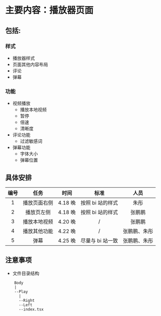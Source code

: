 # 主要内容：播放器页面

## 包括:

### 样式

- 播放器样式
- 页面其他内容布局
- 评论
- 弹幕

### 功能

- 视频播放
  - 播放本地视频
  - 暂停
  - 倍速
  - 清晰度
- 评论功能
  - 过滤敏感词
- 弹幕功能
  - 字体大小
  - 弹幕位置

## 具体安排

| 编号 |     任务     |  时间   |       标准       |     人员     |
| :--: | :----------: | :-----: | :--------------: | :----------: |
|  1   | 播放页面右侧 | 4.18 晚 | 按照 bi 站的样式 |     朱彤     |
|  2   |  播放页左侧  | 4.18 晚 | 按照 bi 站的样式 |    张鹏鹏    |
|  3   | 播放本地视频 | 4.20 晚 |        /         |    张鹏鹏    |
|  4   | 播放其他功能 | 4.22 晚 |        /         | 张鹏鹏、朱彤 |
|  5   |     弹幕     | 4.25 晚 | 尽量与 bi 站一致 | 张鹏鹏、朱彤 |

## 注意事项

- 文件目录结构

```
    Body
    |
    --Play
      |
      --Right
      --Left
      --index.tsx
